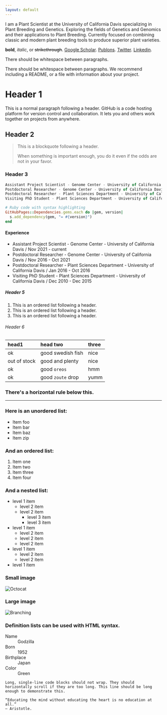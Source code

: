 ```yaml
---
layout: default
---
```


I am a Plant Scientist at the University of California Davis specializing in Plant Breeding and Genetics. Exploring the fields of Genetics and Genomics and their applications to Plant Breeding. Currently focused on combining classic and modern plant breeding tools to produce superior plant varieties. 

**bold**, _italic_, or ~~strikethrough~~.
[Google Scholar](https://scholar.google.com/citations?hl=en&user=-m5FPboAAAAJ&view_op=list_works&sortby=pubdate).
[Publons](https://publons.com/researcher/720901/nestor-kippes/).
[Twitter](https://www.twitter.com/nfkip).
[Linkedin](https://www.linkedin.com/in/nestorkippes/).

There should be whitespace between paragraphs.

There should be whitespace between paragraphs. We recommend including a README, or a file with information about your project.

# Header 1

This is a normal paragraph following a header. GitHub is a code hosting platform for version control and collaboration. It lets you and others work together on projects from anywhere.

## Header 2

> This is a blockquote following a header.
>
> When something is important enough, you do it even if the odds are not in your favor.

### Header 3

```js
Assistant Project Scientist - Genome Center - University of California Davis / Nov 2021 - current
Postdoctoral Researcher - Genome Center - University of California Davis / Nov 2016 - Oct 2021
Postdoctoral Researcher - Plant Sciences Department - University of California Davis / Jan 2016 - Oct 2016
Visiting PhD Student - Plant Sciences Department - University of California Davis / Dec 2010 - Dec 2015
```

```ruby
# Ruby code with syntax highlighting
GitHubPages::Dependencies.gems.each do |gem, version|
  s.add_dependency(gem, "= #{version}")
end
```

#### Experience

*   Assistant Project Scientist - Genome Center - University of California Davis / Nov 2021 - current
*   Postdoctoral Researcher - Genome Center - University of California Davis / Nov 2016 - Oct 2021
*   Postdoctoral Researcher - Plant Sciences Department - University of California Davis / Jan 2016 - Oct 2016
*   Visiting PhD Student - Plant Sciences Department - University of California Davis / Dec 2010 - Dec 2015

##### Header 5

1.  This is an ordered list following a header.
2.  This is an ordered list following a header.
3.  This is an ordered list following a header.

###### Header 6

| head1        | head two          | three |
|:-------------|:------------------|:------|
| ok           | good swedish fish | nice  |
| out of stock | good and plenty   | nice  |
| ok           | good `oreos`      | hmm   |
| ok           | good `zoute` drop | yumm  |

### There's a horizontal rule below this.

* * *

### Here is an unordered list:

*   Item foo
*   Item bar
*   Item baz
*   Item zip

### And an ordered list:

1.  Item one
1.  Item two
1.  Item three
1.  Item four

### And a nested list:

- level 1 item
  - level 2 item
  - level 2 item
    - level 3 item
    - level 3 item
- level 1 item
  - level 2 item
  - level 2 item
  - level 2 item
- level 1 item
  - level 2 item
  - level 2 item
- level 1 item

### Small image

![Octocat](https://github.githubassets.com/images/icons/emoji/octocat.png)

### Large image

![Branching](https://guides.github.com/activities/hello-world/branching.png)


### Definition lists can be used with HTML syntax.

<dl>
<dt>Name</dt>
<dd>Godzilla</dd>
<dt>Born</dt>
<dd>1952</dd>
<dt>Birthplace</dt>
<dd>Japan</dd>
<dt>Color</dt>
<dd>Green</dd>
</dl>

```
Long, single-line code blocks should not wrap. They should horizontally scroll if they are too long. This line should be long enough to demonstrate this.
```

```
“Educating the mind without educating the heart is no education at all.”
― Aristotle.
```
